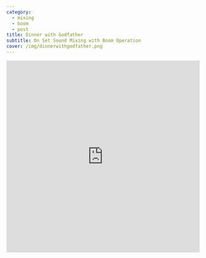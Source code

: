 ```yaml
---
category:
  - mixing
  - boom
  - post
title: Dinner with Godfather
subtitle: On Set Sound Mixing with Boom Operation
cover: /img/dinnerwithgodfather.png
---
```

<iframe width="100%" height="500" src="https://www.youtube.com/embed/5zqoFt6H4GY" title="YouTube Video" frameborder="0" allow="encrypted-media; " allowfullscreen></iframe>